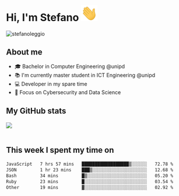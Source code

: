 # Hi, I'm Stefano <img src="https://raw.githubusercontent.com/stefanoleggio/stefanoleggio/main/images/wave.gif" width="45px">

<p align="left"> <img src="https://komarev.com/ghpvc/?username=stefanoleggio&label=Views&color=blue&style=plastic" alt="stefanoleggio" /></p>

## About me
- 🎓 Bachelor in Computer Engineering @unipd
- 📚 I'm currently master student in ICT Engineering @unipd
- 💻 Developer in my spare time
- 🎯 Focus on Cybersecurity and Data Science


## My GitHub stats

<a href="https://github.com/anuraghazra/github-readme-stats" >
  <img align="center" src="https://github-readme-stats.vercel.app/api/top-langs/?username=stefanoleggio&langs_count=10&hide=html,blade&layout=compact&count_private=true&theme=swift" />
</a>
</br>
</br>

## This week I spent my time on


<!--START_SECTION:waka-->
```text
JavaScript   7 hrs 57 mins   ██████████████████▒░░░░░░   72.78 % 
JSON         1 hr 23 mins    ███▒░░░░░░░░░░░░░░░░░░░░░   12.68 % 
Bash         34 mins         █▒░░░░░░░░░░░░░░░░░░░░░░░   05.20 % 
Ruby         23 mins         █░░░░░░░░░░░░░░░░░░░░░░░░   03.54 % 
Other        19 mins         ▓░░░░░░░░░░░░░░░░░░░░░░░░   02.92 % 
```
<!--END_SECTION:waka-->

